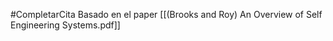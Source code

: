 #CompletarCita 
Basado en el paper [[(Brooks and Roy) An Overview of Self Engineering Systems.pdf]]
